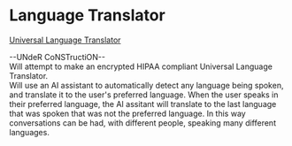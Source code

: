 # Language Translator

<a href="https://universal-language-translator.pages.dev/" target="_blank">Universal Language Translator</a>

--UNdeR CoNSTructiON-- <br>
Will attempt to make an encrypted HIPAA compliant Universal Language Translator. <br>
Will use an AI assistant to automatically detect any language being spoken, and translate it to the user's preferred language.
When the user speaks in their preferred language, the AI assitant will translate to the last language that was spoken that was not the preferred language. In this way conversations can be had, with different people, speaking many different languages. 
